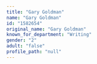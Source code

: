 ```yaml
---
title: "Gary Goldman"
name: "Gary Goldman"
id: "1582654"
original_name: "Gary Goldman"
known_for_department: "Writing"
gender: "2"
adult: "false"
profile_path: "null"
---
```

